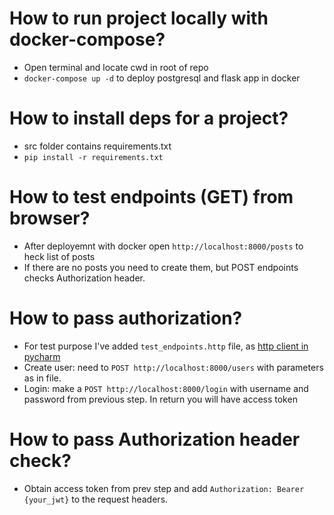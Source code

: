 # How to run project locally with docker-compose?
* Open terminal and locate cwd in root of repo
* ```docker-compose up -d``` to deploy postgresql and flask app in docker

# How to install deps for a project?
* src folder contains requirements.txt
* ```pip install -r requirements.txt```

# How to test endpoints (GET) from browser?
* After deployemnt with docker open ```http://localhost:8000/posts``` to heck list of posts
* If there are no posts you need to create them, but POST endpoints checks Authorization header.

# How to pass authorization?
* For test purpose I've added ```test_endpoints.http``` file, as [http client in pycharm](https://www.jetbrains.com/help/pycharm/http-client-in-product-code-editor.html)
* Create user: need to ```POST http://localhost:8000/users``` with parameters as in file.
* Login: make a ```POST http://localhost:8000/login``` with username and password from previous step. In return you will have access token

# How to pass Authorization header check?
* Obtain access token from prev step and add ```Authorization: Bearer {your_jwt}``` to the request headers.

